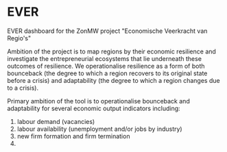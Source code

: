 # EVER
EVER dashboard for the ZonMW project "Economische Veerkracht van Regio's"

Ambition of the project is to map regions by their economic resilience and investigate the entrepreneurial ecosystems that lie underneath these outcomes of resilience. We operationalise resilience as a form of both bounceback (the degree to which a region recovers to its original state before a crisis) and adaptability (the degree to which a region changes due to a crisis).

Primary ambition of the tool is to operationalise bounceback and adaptability for several economic output indicators including:
1) labour demand (vacancies)
2) labour availability (unemployment and/or jobs by industry)
3) new firm formation and firm termination
4) 
